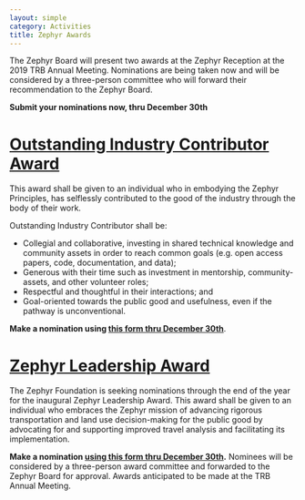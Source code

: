 ```yaml
---
layout: simple
category: Activities
title: Zephyr Awards
---
```


The Zephyr Board will present two awards at the Zephyr Reception at the 2019 TRB Annual Meeting.  Nominations are being taken now and will be considered by a three-person committee who will forward their recommendation to the Zephyr Board.

**Submit your nominations now, thru December 30th**

# [Outstanding Industry Contributor Award](/industry-contributor-award)
This award shall be given to an individual who in embodying the Zephyr Principles, has selflessly contributed to the good of the industry through the body of their work.

Outstanding Industry Contributor shall be:

 - Collegial and collaborative, investing in shared technical knowledge and community assets in order to reach common goals (e.g. open access papers, code, documentation, and data);  
 - Generous with their time such as investment in mentorship, community-assets, and other volunteer roles;  
 - Respectful and thoughtful in their interactions; and  
 - Goal-oriented towards the public good and usefulness, even if the pathway is unconventional.

**Make a nomination using [this form thru December 30th](https://goo.gl/forms/A0e1rd7bOfgN1Au83)**. 

# [Zephyr Leadership Award](/leadership-award)
The Zephyr Foundation is seeking nominations through the end of the year for the inaugural Zephyr Leadership Award.  This award shall be given to an individual who embraces the Zephyr mission of advancing rigorous transportation and land use decision-making for the public good by advocating for and supporting improved travel analysis and facilitating its implementation.

**Make a nomination [using this form thru December 30th](https://goo.gl/forms/vru3aRGPd1qRgjYA2).** Nominees will be considered by a three-person award committee and forwarded to the Zephyr Board for approval. Awards anticipated to be made at the TRB Annual Meeting.
